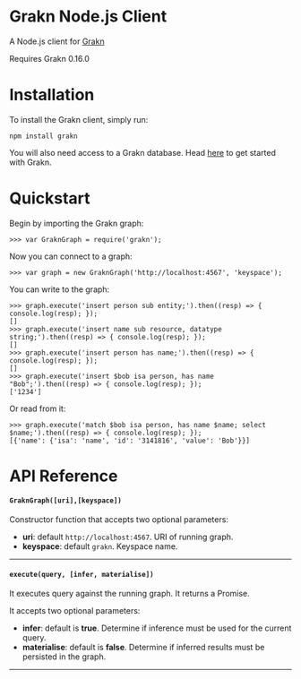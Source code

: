 # Grakn Node.js Client

A Node.js client for [Grakn](https://grakn.ai)

Requires Grakn 0.16.0

# Installation

To install the Grakn client, simply run:

```
npm install grakn
```

You will also need access to a Grakn database. Head [here](https://grakn.ai/pages/documentation/get-started/setup-guide.html) to get started with Grakn.

# Quickstart

Begin by importing the Grakn graph:

```
>>> var GraknGraph = require('grakn');
```

Now you can connect to a graph:

```
>>> var graph = new GraknGraph('http://localhost:4567', 'keyspace');
```

You can write to the graph:

```
>>> graph.execute('insert person sub entity;').then((resp) => { console.log(resp); });
[]
>>> graph.execute('insert name sub resource, datatype string;').then((resp) => { console.log(resp); });
[]
>>> graph.execute('insert person has name;').then((resp) => { console.log(resp); });
[]
>>> graph.execute('insert $bob isa person, has name "Bob";').then((resp) => { console.log(resp); });
['1234']
```

Or read from it:

```
>>> graph.execute('match $bob isa person, has name $name; select $name;').then((resp) => { console.log(resp); });
[{'name': {'isa': 'name', 'id': '3141816', 'value': 'Bob'}}]
```


# API Reference

#### `GraknGraph([uri],[keyspace])`

Constructor function that accepts two optional parameters:

- **uri**: default `http://localhost:4567`. URI of running graph.
- **keyspace**: default `grakn`. Keyspace name.

---

#### `execute(query, [infer, materialise])`

It executes query against the running graph. It returns a Promise.

It accepts two optional parameters:

- **infer**: default is **true**. Determine if inference must be used for the current query.
- **materialise**: default is **false**. Determine if inferred results must be persisted in the graph.
---
